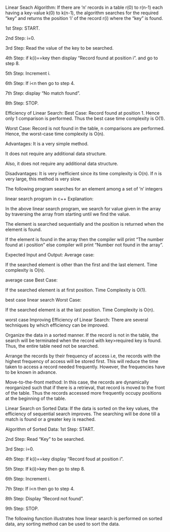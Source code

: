 Linear Seach Algorithm:
If there are ‘n’ records in a table r(0) to r(n-1) each having a key-value k(0) to k(n-1), the algorithm searches for the required “key” and returns the position ‘i’ of the record r(i) where the “key” is found.

1st Step: START.

2nd Step: i=0.

3rd Step: Read the value of the key to be searched.

4th Step: if k(i)==key then display “Record found at position i”. and go to step 8.

5th Step: Increment i.

6th Step: If i<n then go to step 4.

7th Step: display “No match found”.

8th Step: STOP.

Efficiency of Linear Search:
Best Case: Record found at position 1. Hence only 1 comparison is performed. Thus the best case time complexity is O(1).

Worst Case: Record is not found in the table, n comparisons are performed. Hence, the worst-case time complexity is O(n).

Advantages:
It is a very simple method.

It does not require any additional data structure.

Also, it does not require any additional data structure.

Disadvantages:
It is very inefficient since its time complexity is O(n). If n is very large, this method is very slow.

The following program searches for an element among a set of ‘n’ integers


linear search program in c++
Explanation:

In the above linear search program, we search for value given in the array by traversing the array from starting until we find the value.

The element is searched sequentially and the position is returned when the element is found.

If the element is found in the array then the compiler will print “The number found at i position” else compiler will print “Number not found in the array”.

Expected Input and Output:
Average case:

If the searched element is other than the first and the last element. Time complexity is O(n).

average case
Best Case:

If the searched element is at first position. Time Complexity is O(1).

best case linear search
Worst Case:

If the searched element is at the last position. Time Complexity is O(n).

worst case
Improving Efficiency of Linear Search:
There are several techniques by which efficiency can be improved.

Organize the data in a sorted manner. If the record is not in the table, the search will be terminated when the record with key>required key is found. Thus, the entire table need not be searched.

Arrange the records by their frequency of access i.e, the records with the highest frequency of access will be stored first. This will reduce the time taken to access a record needed frequently. However, the frequencies have to be known in advance.

Move-to-the-front method: In this case, the records are dynamically reorganized such that if there is a retrieval, that record is moved to the front of the table. Thus the records accessed more frequently occupy positions at the beginning of the table.

Linear Search on Sorted Data:
If the data is sorted on the key values, the efficiency of sequential search improves. The searching will be done till a match is found or a greater key is reached.

Algorithm of Sorted Data:
1st Step: START.

2nd Step: Read “Key” to be searched.

3rd Step: i=0.

4th Step: If k(i)==key display “Record foud at position i”.

5th Step: If k(i)>key then go to step 8.

6th Step: Increment i.

7th Step: If i<n then go to step 4.

8th Step: Display “Record not found”.

9th Step: STOP.

The following function illustrates how linear search is performed on sorted data, any sorting method can be used to sort the data.